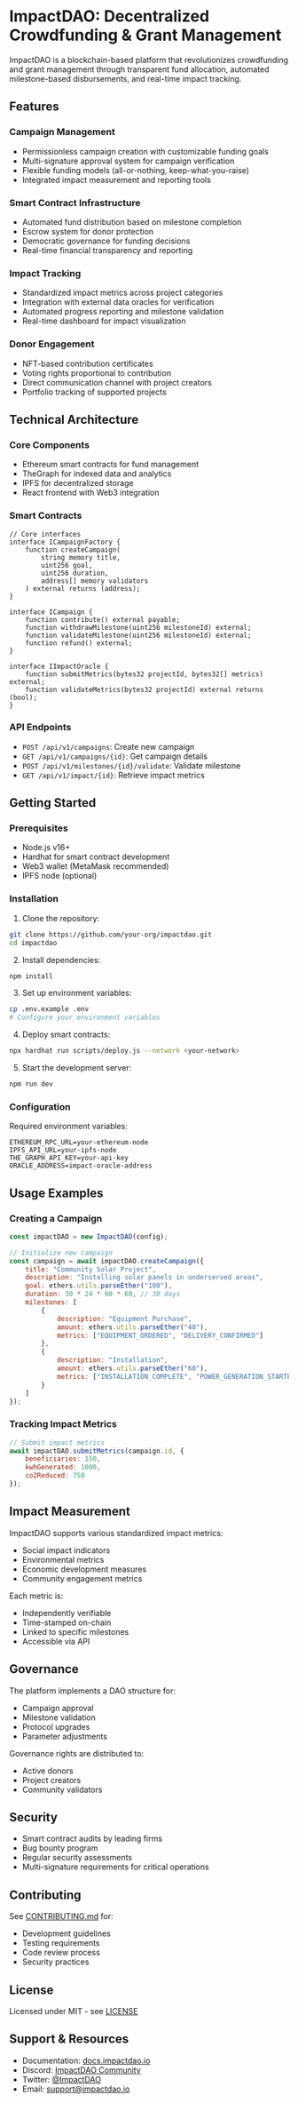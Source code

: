 # ImpactDAO: Decentralized Crowdfunding & Grant Management

ImpactDAO is a blockchain-based platform that revolutionizes crowdfunding and grant management through transparent fund allocation, automated milestone-based disbursements, and real-time impact tracking.

## Features

### Campaign Management
- Permissionless campaign creation with customizable funding goals
- Multi-signature approval system for campaign verification
- Flexible funding models (all-or-nothing, keep-what-you-raise)
- Integrated impact measurement and reporting tools

### Smart Contract Infrastructure
- Automated fund distribution based on milestone completion
- Escrow system for donor protection
- Democratic governance for funding decisions
- Real-time financial transparency and reporting

### Impact Tracking
- Standardized impact metrics across project categories
- Integration with external data oracles for verification
- Automated progress reporting and milestone validation
- Real-time dashboard for impact visualization

### Donor Engagement
- NFT-based contribution certificates
- Voting rights proportional to contribution
- Direct communication channel with project creators
- Portfolio tracking of supported projects

## Technical Architecture

### Core Components
- Ethereum smart contracts for fund management
- TheGraph for indexed data and analytics
- IPFS for decentralized storage
- React frontend with Web3 integration

### Smart Contracts
```solidity
// Core interfaces
interface ICampaignFactory {
    function createCampaign(
        string memory title,
        uint256 goal,
        uint256 duration,
        address[] memory validators
    ) external returns (address);
}

interface ICampaign {
    function contribute() external payable;
    function withdrawMilestone(uint256 milestoneId) external;
    function validateMilestone(uint256 milestoneId) external;
    function refund() external;
}

interface IImpactOracle {
    function submitMetrics(bytes32 projectId, bytes32[] metrics) external;
    function validateMetrics(bytes32 projectId) external returns (bool);
}
```

### API Endpoints
- `POST /api/v1/campaigns`: Create new campaign
- `GET /api/v1/campaigns/{id}`: Get campaign details
- `POST /api/v1/milestones/{id}/validate`: Validate milestone
- `GET /api/v1/impact/{id}`: Retrieve impact metrics

## Getting Started

### Prerequisites
- Node.js v16+
- Hardhat for smart contract development
- Web3 wallet (MetaMask recommended)
- IPFS node (optional)

### Installation
1. Clone the repository:
```bash
git clone https://github.com/your-org/impactdao.git
cd impactdao
```

2. Install dependencies:
```bash
npm install
```

3. Set up environment variables:
```bash
cp .env.example .env
# Configure your environment variables
```

4. Deploy smart contracts:
```bash
npx hardhat run scripts/deploy.js --network <your-network>
```

5. Start the development server:
```bash
npm run dev
```

### Configuration
Required environment variables:
```
ETHEREUM_RPC_URL=your-ethereum-node
IPFS_API_URL=your-ipfs-node
THE_GRAPH_API_KEY=your-api-key
ORACLE_ADDRESS=impact-oracle-address
```

## Usage Examples

### Creating a Campaign
```javascript
const impactDAO = new ImpactDAO(config);

// Initialize new campaign
const campaign = await impactDAO.createCampaign({
    title: "Community Solar Project",
    description: "Installing solar panels in underserved areas",
    goal: ethers.utils.parseEther("100"),
    duration: 30 * 24 * 60 * 60, // 30 days
    milestones: [
        {
            description: "Equipment Purchase",
            amount: ethers.utils.parseEther("40"),
            metrics: ["EQUIPMENT_ORDERED", "DELIVERY_CONFIRMED"]
        },
        {
            description: "Installation",
            amount: ethers.utils.parseEther("60"),
            metrics: ["INSTALLATION_COMPLETE", "POWER_GENERATION_STARTED"]
        }
    ]
});
```

### Tracking Impact Metrics
```javascript
// Submit impact metrics
await impactDAO.submitMetrics(campaign.id, {
    beneficiaries: 150,
    kwhGenerated: 1000,
    co2Reduced: 750
});
```

## Impact Measurement

ImpactDAO supports various standardized impact metrics:
- Social impact indicators
- Environmental metrics
- Economic development measures
- Community engagement metrics

Each metric is:
- Independently verifiable
- Time-stamped on-chain
- Linked to specific milestones
- Accessible via API

## Governance

The platform implements a DAO structure for:
- Campaign approval
- Milestone validation
- Protocol upgrades
- Parameter adjustments

Governance rights are distributed to:
- Active donors
- Project creators
- Community validators

## Security

- Smart contract audits by leading firms
- Bug bounty program
- Regular security assessments
- Multi-signature requirements for critical operations

## Contributing

See [CONTRIBUTING.md](CONTRIBUTING.md) for:
- Development guidelines
- Testing requirements
- Code review process
- Security practices

## License

Licensed under MIT - see [LICENSE](LICENSE)

## Support & Resources

- Documentation: [docs.impactdao.io](https://docs.impactdao.io)
- Discord: [ImpactDAO Community](https://discord.gg/impactdao)
- Twitter: [@ImpactDAO](https://twitter.com/impactdao)
- Email: support@impactdao.io
